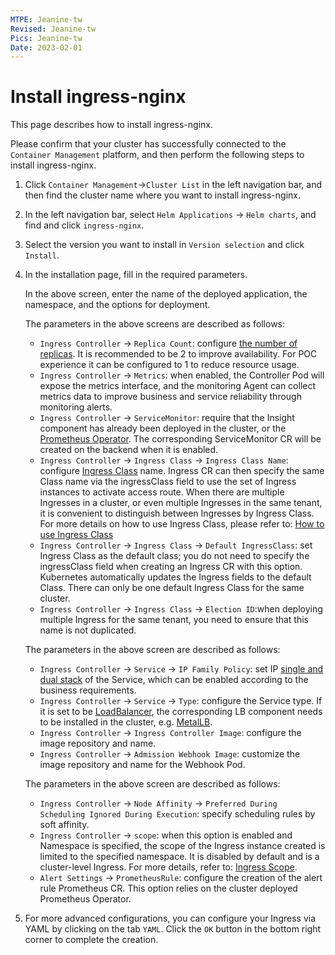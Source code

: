 ```yaml
---
MTPE: Jeanine-tw
Revised: Jeanine-tw
Pics: Jeanine-tw
Date: 2023-02-01
---
```


# Install ingress-nginx

This page describes how to install ingress-nginx.

Please confirm that your cluster has successfully connected to the `Container Management` platform, and then perform the following steps to install ingress-nginx.

1. Click `Container Management`->`Cluster List` in the left navigation bar, and then find the cluster name where you want to install ingress-nginx.

    

2. In the left navigation bar, select `Helm Applications` -> `Helm charts`, and find and click `ingress-nginx`.

    

3. Select the version you want to install in `Version selection` and click `Install`.

    

4. In the installation page, fill in the required parameters.

    

    In the above screen, enter the name of the deployed application, the namespace, and the options for deployment.

    

    The parameters in the above screens are described as follows:

    - `Ingress Controller` -> `Replica Count`: configure [the number of replicas](https://kubernetes.io/docs/concepts/workloads/controllers/replicaset/). It is recommended to be 2 to improve availability. For POC experience it can be configured to 1 to reduce resource usage.
    - `Ingress Controller` -> `Metrics`: when enabled, the Controller Pod will expose the metrics interface, and the monitoring Agent can collect metrics data to improve business and service reliability through monitoring alerts.
    - `Ingress Controller` -> `ServiceMonitor`: require that the Insight component has already been deployed in the cluster, or the [Prometheus Operator](https://github.com/prometheus-operator/prometheus-operator). The corresponding ServiceMonitor CR will be created on the backend when it is enabled.
    - `Ingress Controller` -> `Ingress Class` -> `Ingress Class Name`: configure [Ingress Class](https://kubernetes.io/docs/concepts/services-networking/ingress/#ingress-class) name. Ingress CR can then specify the same Class name via the ingressClass field to use the set of Ingress instances to activate access route. When there are multiple Ingresses in a cluster, or even multiple Ingresses in the same tenant, it is convenient to distinguish between Ingresses by Ingress Class. For more details on how to use Ingress Class, please refer to: [How to use Ingress Class](ingressclass.md)
    - `Ingress Controller` -> `Ingress Class` -> `Default IngressClass`: set Ingress Class as the default class; you do not need to specify the ingressClass field when creating an Ingress CR with this option. Kubernetes automatically updates the Ingress fields to the default Class. There can only be one default Ingress Class for the same cluster.
    - `Ingress Controller` -> `Ingress Class` -> `Election ID`:when deploying multiple Ingress for the same tenant, you need to ensure that this name is not duplicated.

    

    The parameters in the above screen are described as follows:

    - `Ingress Controller` -> `Service` -> `IP Family Policy`: set IP [single and dual stack](https://kubernetes.io/docs/concepts/services-networking/dual-stack/#services) of the Service, which can be enabled according to the business requirements.
    - `Ingress Controller` -> `Service` -> `Type`: configure the Service type. If it is set to be [LoadBalancer](https://kubernetes.io/docs/concepts/services-networking/service/#loadbalancer), the corresponding LB component needs to be installed in the cluster, e.g. [MetalLB](https://metallb.universe.tf/).
    - `Ingress Controller` -> `Ingress Controller Image`: configure the image repository and name.
    - `Ingress Controller` -> `Admission Webhook Image`: customize the image repository and name for the Webhook Pod.

    

    The parameters in the above screen are described as follows:

    - `Ingress Controller` -> `Node Affinity` -> `Preferred During Scheduling Ignored During Execution`: specify scheduling rules by soft affinity.
    - `Ingress Controller` -> `scope`: when this option is enabled and Namespace is specified, the scope of the Ingress instance created is limited to the specified namespace. It is disabled by default and is a cluster-level Ingress. For more details, refer to: [Ingress Scope](scope.md).
    - `Alert Settings` -> `PrometheusRule`: configure the creation of the alert rule Prometheus CR. This option relies on the cluster deployed Prometheus Operator.

5. For more advanced configurations, you can configure your Ingress via YAML by clicking on the tab `YAML`.
Click the `OK` button in the bottom right corner to complete the creation.
